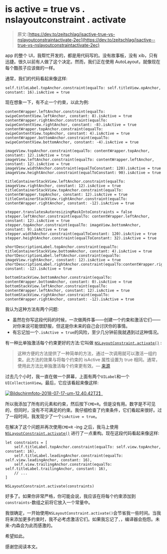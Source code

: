 # is active = true vs . nslayoutconstraint . activate

> 原文:[https://dev.to/zeitschlag/isactive-true-vs-nslayoutconstraintactivate-2ec](https://dev.to/zeitschlag/isactive--true-vs-nslayoutconstraintactivate-2ec)

app 的整个 UI，我帮忙开发的，都是用代码写的。没有故事板，没有 xib，只有迅捷。很久以前有人做了这个决定。然而，我们正在使用 AutoLayout，就像现在每个酷孩子应该做的一样。

通常，我们的代码看起来像这样:

```
self.titleLabel.topAnchor.constraint(equalTo: self.titleView.opAnchor, constant: 16).isActive = true 
```

现在想象一下，有不止一个约束，以此为例:

```
contentWrapper.leftAnchor.constraint(equalTo: swipeContentView.leftAnchor, constant: 8).isActive = true
contentWrapper.rightAnchor.constraint(equalTo: swipeContentView.rightAnchor, constant: -8).isActive = true
contentWrapper.topAnchor.constraint(equalTo: swipeContentView.topAnchor, constant: 4).isActive = true
contentWrapper.bottomAnchor.constraint(equalTo: swipeContentView.bottomAnchor, constant: -4).isActive = true

imageView.topAnchor.constraint(equalTo: contentWrapper.topAnchor, constant: 12).isActive = true
imageView.leftAnchor.constraint(equalTo: contentWrapper.leftAnchor, constant: 12).isActive = true
imageView.widthAnchor.constraint(equalToConstant: 120).isActive = true
imageView.heightAnchor.constraint(equalToConstant: 90).isActive = true

titleContainerStackView.leftAnchor.constraint(equalTo: imageView.rightAnchor, constant: 12).isActive = true
titleContainerStackView.topAnchor.constraint(equalTo: contentWrapper.topAnchor, constant: 12).isActive = true
titleContainerStackView.rightAnchor.constraint(equalTo: contentWrapper.rightAnchor, constant: -12).isActive = true

stepper.translatesAutoresizingMaskIntoConstraints = false
stepper.leftAnchor.constraint(equalTo: contentWrapper.leftAnchor, constant: 12).isActive = true
stepper.topAnchor.constraint(equalTo: imageView.bottomAnchor, constant: 9).isActive = true
stepper.widthAnchor.constraint(equalToConstant: 120).isActive = true
stepper.heightAnchor.constraint(equalToConstant: 32).isActive = true

shortDescriptionLabel.topAnchor.constraint(equalTo: titleContainerStackView.bottomAnchor, constant: 4).isActive = true
shortDescriptionLabel.leftAnchor.constraint(equalTo: imageView.rightAnchor, constant: 12).isActive = true
shortDescriptionLabel.rightAnchor.constraint(equalTo:contentWrapper.rightAnchor, constant: -12).isActive = true

bottomStackView.bottomAnchor.constraint(equalTo: contentWrapper.bottomAnchor, constant: 0).isActive = true
bottomStackView.leftAnchor.constraint(equalTo: contentWrapper.leftAnchor, constant: 12).isActive = true
bottomStackView.rightAnchor.constraint(equalTo: contentWrapper.rightAnchor, constant: -12).isActive = true 
```

我认为这种方法有两个问题:

*   虽然在你写这段代码的时候，一次做两件事——创建一个约束和激活它们——对你来说可能很舒服，但这是你未来的自己会讨厌你的事情。
*   有忘记加一个`.isActive = true`的风险，至少几分钟前我就遇到过这种情况。

有一种比单独激活每个约束更好的方法:它叫做 [`NSLayoutConstraint.activate()`](https://developer.apple.com/documentation/uikit/nslayoutconstraint/1526955-activate) :

> 这种方便的方法提供了一种简单的方法，通过一次调用就可以激活一组约束。此方法的效果与将每个约束的 isActive 属性设置为 true 相同。通常，使用此方法比单独激活每个约束更有效。— [来源](https://developer.apple.com/documentation/uikit/nslayoutconstraint/1526955-activate)

过去几个小时，我一直在做一个屏幕，上面有两个`UILabel`和一个`UICollectionView`。最后，它应该看起来像这样:

[![Bildschirmfoto-2018-07-17-um-12.40.42](../Images/5317bf00513bbadb9346647c9ae4da0d.png)T2】](https://res.cloudinary.com/practicaldev/image/fetch/s--e3xYxkwn--/c_limit%2Cf_auto%2Cfl_progressive%2Cq_auto%2Cw_880/https://zeitschlag.net/content/images/2018/07/Bildschirmfoto-2018-07-17-um-12.40.42.png)

所以我添加了所有的元素和约束，然后按下`CMD+R`。但是没有用。数字是不可见的，但同时，没有不可满足的约束。我仔细检查了约束条件，它们看起来很好。过了一段时间，我发现少了一个`isActive = true`。

在解决了这个问题并再次使用`CMD+R` -ing 之后，我马上使用 [`NSLayoutConstraint.activate()`](https://developer.apple.com/documentation/uikit/nslayoutconstraint/1526955-activate) 进行了一点重构。现在这段代码看起来像这样:

```
let constraints = [
    self.titleLabel.topAnchor.constraint(equalTo: self.view.topAnchor, constant: 16),
    self.titleLabel.leadingAnchor.constraint(equalTo: self.view.leadingAnchor, constant: 16),
    self.view.trailingAnchor.constraint(equalTo: self.titleLabel.trailingAnchor, constant: 16),
    // ...
]

NSLayoutConstraint.activate(constraints) 
```

好多了。如果你非常严格，你可能会说，我应该在将每个约束添加到`constraints`-数组之前将它放入一个常量中。

我很确定，一开始使用`NSLayoutConstraint.activate()`会节省我一些时间。当我将来添加更多约束时，我不必考虑激活它们。如果我忘记了`,`，编译器会抱怨。未来-内森会为此而感激的。

希望如此。

感谢您阅读本文。
